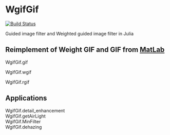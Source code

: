 # WgifGif

[![Build Status](https://github.com/Junyyang/WgifGif.jl/actions/workflows/CI.yml/badge.svg?branch=main)](https://github.com/Junyyang/WgifGif.jl/actions/workflows/CI.yml?query=branch%3Amain)

Guided image filter and Weighted guided image filter in Julia

## Reimplement of Weight GIF and GIF from [MatLab](https://www.mathworks.com/help/images/ref/imguidedfilter.html)

WgifGif.gif

WgifGif.wgif

WgifGif.rgif

## Applications

WgifGif.detail_enhancement  
WgifGif.getAirLight  
WgifGif.MinFilter  
WgifGif.dehazing

